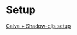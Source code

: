 # Setup
[Calva + Shadow-cljs setup](https://shadow-cljs.github.io/docs/UsersGuide.html#_calva_vs_code)
